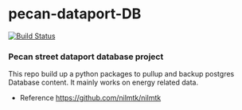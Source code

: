# pecan-dataport-DB

[![Build Status](https://travis-ci.com/markcx/pecan-dataport-DB.svg?token=pEMCHgBzx77s5ATw7U7T&branch=master)](https://travis-ci.com/markcx/pecan-dataport-DB)

### Pecan street dataport database project 
This repo build up a python packages to pullup and backup postgres Database content. It mainly works on energy related data. 

- Reference
https://github.com/nilmtk/nilmtk  


